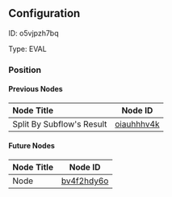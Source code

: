 # <nil>
## Configuration
ID:  o5vjpzh7bq

Type: EVAL 








### Position

#### Previous Nodes
| Node Title | Node ID |
| :------------- | ------------ |
| Split By Subflow&#39;s Result | [oiauhhhv4k](./oiauhhhv4k.md) | 
 
 #### Future Nodes
| Node Title | Node ID |
| :------------- | ------------ |
| Node |[bv4f2hdy6o](./bv4f2hdy6o.md) | 